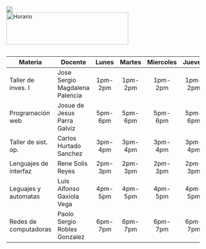 <img src="https://raw.githubusercontent.com/hebertdev1/hebertdev1/master/javascript.gif"/>
<br/>
<a href="https://cooltext.com"><img src="https://images.cooltext.com/5466333.png" width="318" height="84" alt="Horario" /></a>
<br/>
<a href="http://cooltext.com" target="_top"><img src="https://cooltext.com/images/ct_pixel.gif" width="80" height="15" border="0"/></a>
<br/>

| Materia               | Docente                        |  Lunes  |  Martes | Miercoles |  Jueves | Viernes |
|-----------------------|--------------------------------|:-------:|:-------:|:---------:|:-------:|:-------:|
| Taller de inves. I    | Jose Sergio Magdalena Palencia | 1pm-2pm | 1pm-2pm |  1pm-2pm  | 1pm-2pm |  ****** |
| Programación web      | Josue de Jesus Parra Galviz    | 5pm-6pm | 5pm-6pm |  5pm-6pm  | 5pm-6pm | 5pm-6pm |
| Taller de sist. op.   | Carlos Hurtado Sanchez         | 3pm-4pm | 3pm-4pm |  3pm-4pm  | 3pm-4pm |  ****** |
| Lenguajes de interfaz | Rene Solis Reyes               | 2pm-3pm | 2pm-3pm |  2pm-3pm  | 2pm-3pm |  ****** |
| Leguajes y automatas  | Luis Alfonso Gaxiola Vega      | 4pm-5pm | 4pm-5pm |  4pm-5pm  | 4pm-5pm | 4pm-5pm |
| Redes de computadoras | Paolo Sergio Robles Gonzalez   | 6pm-7pm | 6pm-7pm |  6pm-7pm  | 6pm-7pm | 6pm-7pm |
